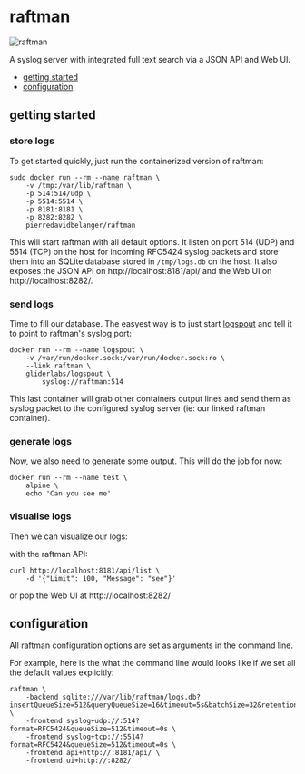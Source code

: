 # raftman

![raftman](https://raw.githubusercontent.com/pierredavidbelanger/raftman/master/frontend/static/ui/logo-96.png)

A syslog server with integrated full text search via a JSON API and Web UI.

- [getting started](#getting-started)
- [configuration](#configuration)

## getting started

### store logs

To get started quickly, just run the containerized version of raftman:

```
sudo docker run --rm --name raftman \
    -v /tmp:/var/lib/raftman \
    -p 514:514/udp \
    -p 5514:5514 \
    -p 8181:8181 \
    -p 8282:8282 \
    pierredavidbelanger/raftman
```


This will start raftman with all default options. It listen on port 514 (UDP) and 5514 (TCP) on the host for incoming RFC5424 syslog packets and store them into an SQLite database stored in `/tmp/logs.db` on the host. It also exposes the JSON API on http://localhost:8181/api/ and the Web UI on http://localhost:8282/.

### send logs

Time to fill our database. The easyest way is to just start [logspout](https://github.com/gliderlabs/logspout) and tell it to point to raftman's syslog port:

```
docker run --rm --name logspout \
    -v /var/run/docker.sock:/var/run/docker.sock:ro \
    --link raftman \
    gliderlabs/logspout \
        syslog://raftman:514
```


This last container will grab other containers output lines and send them as syslog packet to the configured syslog server (ie: our linked raftman container).

### generate logs

Now, we also need to generate some output. This will do the job for now:

```
docker run --rm --name test \
    alpine \
    echo 'Can you see me'
```


### visualise logs

Then we can visualize our logs:

with the raftman API:

```
curl http://localhost:8181/api/list \
    -d '{"Limit": 100, "Message": "see"}'
```


or pop the Web UI at http://localhost:8282/

## configuration

All raftman configuration options are set as arguments in the command line.

For example, here is the what the command line would looks like if we set all the default values explicitly:

```
raftman \
    -backend sqlite:///var/lib/raftman/logs.db?insertQueueSize=512&queryQueueSize=16&timeout=5s&batchSize=32&retention=INF \
    -frontend syslog+udp://:514?format=RFC5424&queueSize=512&timeout=0s \
    -frontend syslog+tcp://:5514?format=RFC5424&queueSize=512&timeout=0s \
    -frontend api+http://:8181/api/ \
    -frontend ui+http://:8282/
```
